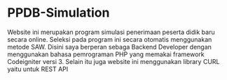 # PPDB-Simulation
Website ini merupakan program simulasi penerimaan peserta didik baru secara online. Seleksi pada program ini secara otomatis menggunakan metode SAW. Disini saya berperan sebaga Backend Developer dengan menggunakan bahasa pemrograman PHP yang memakai framework Codeigniter versi 3. Selain itu juga website ini menggunakan library CURL yaitu untuk REST API

